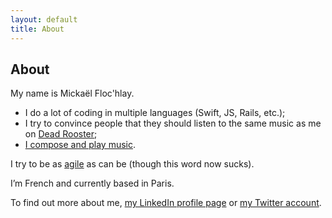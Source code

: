 ```yaml
---
layout: default
title: About
---
```


## About

My name is Mickaël Floc'hlay.

* I do a lot of coding in multiple languages (Swift, JS, Rails, etc.);
* I try to convince people that they should listen to the same music as me on [Dead Rooster][deadrooster];
* [I compose and play music][livingstones].

I try to be as [agile][agile] as can be (though this word now sucks).

I’m French and currently based in Paris.

To find out more about me, [my LinkedIn profile page][linkedin] or [my Twitter account][twitter].

[deadrooster]:  http://www.deadrooster.org/
[livingstones]: http://thelivingstonesipresume.com/
[agile]:        http://agilemanifesto.org/
[linkedin]:     http://www.linkedin.com/in/mickaelflochlay
[twitter]:      http://twitter.com/dirtyhenry
